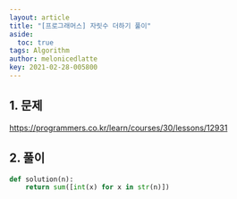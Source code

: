 ```yaml
---
layout: article
title: "[프로그래머스] 자릿수 더하기 풀이"
aside:
  toc: true
tags: Algorithm 
author: melonicedlatte
key: 2021-02-28-005800
---  
```


## 1. 문제

https://programmers.co.kr/learn/courses/30/lessons/12931

## 2. 풀이

~~~python
def solution(n):
    return sum([int(x) for x in str(n)])
~~~